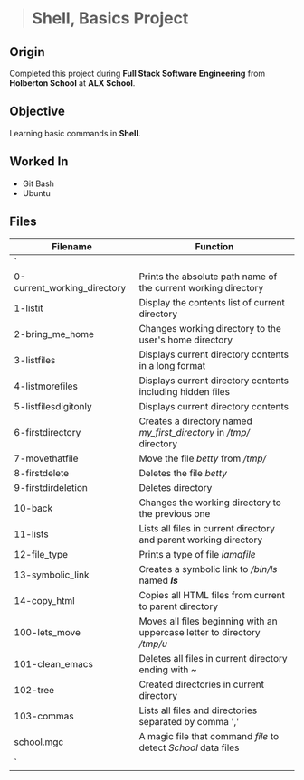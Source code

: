 > # Shell, Basics Project
## Origin 
Completed this project during **Full Stack Software Engineering** from **Holberton School** at **ALX School**.
## Objective 
Learning basic commands in **Shell**.
## Worked In
* Git Bash
* Ubuntu
## Files
| Filename | Function |
| -------- | -------- |
| ` |  |
| 0-current_working_directory | Prints the absolute path name of the current working directory |
| 1-listit | Display the contents list of current directory |
| 2-bring_me_home | Changes working directory to the user's home directory |
| 3-listfiles | Displays current directory contents in a long format |
| 4-listmorefiles | Displays current directory contents including hidden files |
| 5-listfilesdigitonly | Displays current directory contents |
| 6-firstdirectory | Creates a directory named *my_first_directory* in */tmp/* directory |
| 7-movethatfile | Move the file *betty* from */tmp/* |
| 8-firstdelete | Deletes the file *betty* |
| 9-firstdirdeletion | Deletes directory |
| 10-back | Changes the working directory to the previous one |
| 11-lists | Lists all files in current directory and parent working directory |
| 12-file_type | Prints a type of file *iamafile* |
| 13-symbolic_link | Creates a symbolic link to */bin/ls* named *__ls__* |
| 14-copy_html | Copies all HTML files from current to parent directory |
| 100-lets_move | Moves all files beginning with an uppercase letter to directory */tmp/u* |
| 101-clean_emacs | Deletes all files in current directory ending with *~* |
| 102-tree | Created directories in current directory |
| 103-commas | Lists all files and directories separated by comma ',' |
| school.mgc | A magic file that command *file* to detect *School* data files |
| ` |  |

